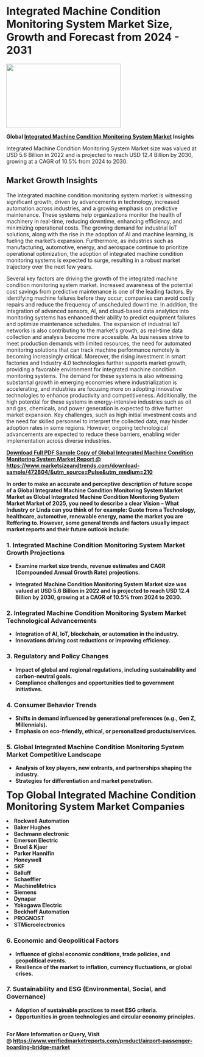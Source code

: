 <H1>Integrated Machine Condition Monitoring System Market Size, Growth and Forecast from 2024 - 2031</H1><img class="aligncenter size-medium wp-image-584254" src="https://thirdeyenews.in/wp-content/uploads/2024/09/Global-Market-Research-300x168.jpeg" alt="" width="300" height="168" /><p><strong>Global&nbsp;<a href="https://www.marketsizeandtrends.com/download-sample/472804/&amp;utm_source=Pulse&amp;utm_medium=210">Integrated Machine Condition Monitoring System Market</a> Insights</strong></p><p>Integrated Machine Condition Monitoring System Market size was valued at USD 5.6 Billion in 2022 and is projected to reach USD 12.4 Billion by 2030, growing at a CAGR of 10.5% from 2024 to 2030.</p><p><h2>Market Growth Insights</h2> <p>The integrated machine condition monitoring system market is witnessing significant growth, driven by advancements in technology, increased automation across industries, and a growing emphasis on predictive maintenance. These systems help organizations monitor the health of machinery in real-time, reducing downtime, enhancing efficiency, and minimizing operational costs. The growing demand for industrial IoT solutions, along with the rise in the adoption of AI and machine learning, is fueling the market’s expansion. Furthermore, as industries such as manufacturing, automotive, energy, and aerospace continue to prioritize operational optimization, the adoption of integrated machine condition monitoring systems is expected to surge, resulting in a robust market trajectory over the next few years.</p> <p><strong><a href="#"></a></strong></p> <p>Several key factors are driving the growth of the integrated machine condition monitoring system market. Increased awareness of the potential cost savings from predictive maintenance is one of the leading factors. By identifying machine failures before they occur, companies can avoid costly repairs and reduce the frequency of unscheduled downtime. In addition, the integration of advanced sensors, AI, and cloud-based data analytics into monitoring systems has enhanced their ability to predict equipment failures and optimize maintenance schedules. The expansion of industrial IoT networks is also contributing to the market's growth, as real-time data collection and analysis become more accessible. As businesses strive to meet production demands with limited resources, the need for automated monitoring solutions that can track machine performance remotely is becoming increasingly critical. Moreover, the rising investment in smart factories and Industry 4.0 technologies further supports market growth, providing a favorable environment for integrated machine condition monitoring systems. The demand for these systems is also witnessing substantial growth in emerging economies where industrialization is accelerating, and industries are focusing more on adopting innovative technologies to enhance productivity and competitiveness. Additionally, the high potential for these systems in energy-intensive industries such as oil and gas, chemicals, and power generation is expected to drive further market expansion. Key challenges, such as high initial investment costs and the need for skilled personnel to interpret the collected data, may hinder adoption rates in some regions. However, ongoing technological advancements are expected to reduce these barriers, enabling wider implementation across diverse industries. <p><strong><a href="#"></p><p><span class=""><strong>Download Full PDF Sample Copy of Global Integrated Machine Condition Monitoring System Market Report</strong> @ <a href="https://www.marketsizeandtrends.com/download-sample/472804/&amp;utm_source=Pulse&amp;utm_medium=210" target="_blank">https://www.marketsizeandtrends.com/download-sample/472804/&amp;utm_source=Pulse&amp;utm_medium=210</a></span></p><p>In order to make an accurate and perceptive description of future scope of a Global&nbsp;Integrated Machine Condition Monitoring System Market Market as Global&nbsp;Integrated Machine Condition Monitoring System Market Market of 2025, you need to describe a clear Vision &ndash; What Industry or Linda can you think of for example: Quote from a Technology, healthcare, automotive, renewable energy, name the market you are Reffering to. However, some general trends and factors usually impact market reports and their future outlook include:</p><h3>1.&nbsp;<strong>Integrated Machine Condition Monitoring System Market Growth Projections</strong></h3><ul><li>Examine market size trends, revenue estimates and CAGR (Compounded Annual Growth Rate) projections.</li><li><p>Integrated Machine Condition Monitoring System Market size was valued at USD 5.6 Billion in 2022 and is projected to reach USD 12.4 Billion by 2030, growing at a CAGR of 10.5% from 2024 to 2030.</p></li></ul><h3>2.&nbsp;<strong>Integrated Machine Condition Monitoring System Market Technological Advancements</strong></h3><ul><li>Integration of AI, IoT, blockchain, or automation in the industry.</li><li>Innovations driving cost reductions or improving efficiency.</li></ul><h3>3.&nbsp;<strong>Regulatory and Policy Changes</strong></h3><ul><li>Impact of global and regional regulations, including sustainability and carbon-neutral goals.</li><li>Compliance challenges and opportunities tied to government initiatives.</li></ul><h3>4.&nbsp;<strong>Consumer Behavior Trends</strong></h3><ul><li>Shifts in demand influenced by generational preferences (e.g., Gen Z, Millennials).</li><li>Emphasis on eco-friendly, ethical, or personalized products/services.</li></ul><h3>5.&nbsp;<strong>Global Integrated Machine Condition Monitoring System Market Competitive Landscape</strong></h3><ul><li>Analysis of key players, new entrants, and partnerships shaping the industry.</li><li>Strategies for differentiation and market penetration.</li></ul><p data-pm-slice="1 1 []"><span style="color: inherit; font-family: inherit; font-size: 25px;">Top Global Integrated Machine Condition Monitoring System Market Companies</span></p><div class="" data-test-id=""><p><li>Rockwell Automation</li><li> Baker Hughes</li><li> Bachmann electronic</li><li> Emerson Electric</li><li> Bruel & Kjaer</li><li> Parker Hannifin</li><li> Honeywell</li><li> SKF</li><li> Balluff</li><li> Schaeffler</li><li> MachineMetrics</li><li> Siemens</li><li> Dynapar</li><li> Yokogawa Electric</li><li> Beckhoff Automation</li><li> PROGNOST</li><li> STMicroelectronics</li></p></div><h3>6.&nbsp;<strong>Economic and Geopolitical Factors</strong></h3><ul><li>Influence of global economic conditions, trade policies, and geopolitical events.</li><li>Resilience of the market to inflation, currency fluctuations, or global crises.</li></ul><h3>7.&nbsp;<strong>Sustainability and ESG (Environmental, Social, and Governance)</strong></h3><ul><li>Adoption of sustainable practices to meet ESG criteria.</li><li>Opportunities in green technologies and circular economy principles.</li></ul><h2><strong style="font-size: 14px;">For More Information or Query, Visit @&nbsp;</strong><a style="background-color: #ffffff; font-size: 14px;" href="https://www.marketsizeandtrends.com/report/integrated-machine-condition-monitoring-system-market/" target="_blank">https://www.verifiedmarketreports.com/product/airport-passenger-boarding-bridge-market</a></h2>
